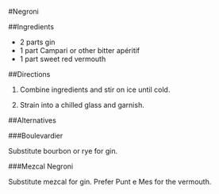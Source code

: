 #Negroni

##Ingredients

- 2 parts gin
- 1 part Campari or other bitter apéritif
- 1 part sweet red vermouth

##Directions

1. Combine ingredients and stir on ice until cold.

2. Strain into a chilled glass and garnish.

##Alternatives

###Boulevardier

Substitute bourbon or rye for gin.

###Mezcal Negroni

Substitute mezcal for gin. Prefer Punt e Mes for the vermouth.